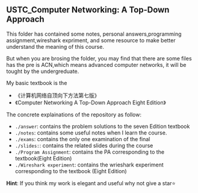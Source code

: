 ## USTC_Computer Networking: A Top-Down Approach

This folder has contained some notes, personal answers,programming assignment,wireshark expriment, and  some resource to make better understand the meaning of this course.

But when you are brosing the folder, you may find that there are some files has the pre is ACN,which means advanced computer networks, it will be tought by the undergreduate.

My basic textbook is the

- 《计算机网络自顶向下方法第七版》
- 《Computer Networking A Top-Down Approach Eight Edition》

The concrete explainations of the repository as follow:

- `./answer`: contains the problem solutions to the seven Edition textbook
- `./notes`: contains some useful notes when I learn the course.
- `./exams`: contains the only one examination of the final
- `./slides:`: contains the related slides during the course
- `./Program Assignment`: contains the PA corresponding to the textbook(Eight Edition)
- `./Wireshark experiment`: contains the wrieshark experiment corresponding to the textbook (Eight Edition)

**Hint**: If you think my work is elegant and useful why not give a star:star: